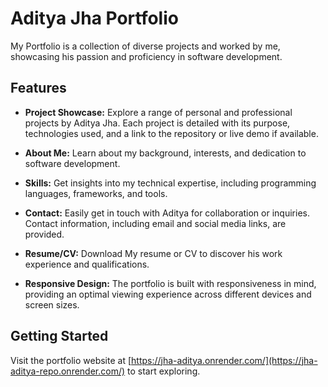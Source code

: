 # Aditya Jha Portfolio

My Portfolio is a collection of diverse projects and worked by me, showcasing his passion and proficiency in software development.

## Features

- **Project Showcase:** Explore a range of personal and professional projects by Aditya Jha. Each project is detailed with its purpose, technologies used, and a link to the repository or live demo if available.

- **About Me:** Learn about my background, interests, and dedication to software development.

- **Skills:** Get insights into my technical expertise, including programming languages, frameworks, and tools.

- **Contact:** Easily get in touch with Aditya for collaboration or inquiries. Contact information, including email and social media links, are provided.

- **Resume/CV:** Download My resume or CV to discover his work experience and qualifications.

- **Responsive Design:** The portfolio is built with responsiveness in mind, providing an optimal viewing experience across different devices and screen sizes.

## Getting Started

Visit the portfolio website at [https://jha-aditya.onrender.com/](https://jha-aditya-repo.onrender.com/) to start exploring.

